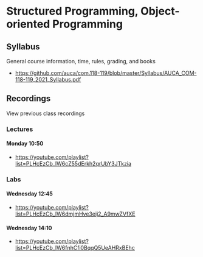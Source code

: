 Structured Programming, Object-oriented Programming
===================================================

## Syllabus

General course information, time, rules, grading, and books

* <https://github.com/auca/com.118-119/blob/master/Syllabus/AUCA_COM-118-119_2021_Syllabus.pdf>

## Recordings

View previous class recordings

### Lectures

#### Monday 10:50

* <https://youtube.com/playlist?list=PLHcEzCb_lW6cZ55dErkh2qrUbY3JTkzia>

### Labs

#### Wednesday 12:45

* <https://youtube.com/playlist?list=PLHcEzCb_lW6dmjmHve3eij2_A9mwZVfXE>

#### Wednesday 14:10

* <https://youtube.com/playlist?list=PLHcEzCb_lW6fnhCfi0BqqQ5UeAHRxBEhc>
